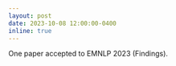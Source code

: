 ```yaml
---
layout: post
date: 2023-10-08 12:00:00-0400
inline: true
---
```


One paper accepted to EMNLP 2023 (Findings).